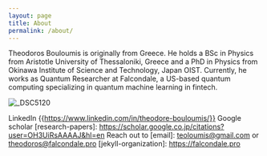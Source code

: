 ```yaml
---
layout: page
title: About
permalink: /about/
---
```


Theodoros Bouloumis is originally from Greece.
He holds a BSc in Physics from Aristotle University of Thessaloniki, Greece and a PhD in Physics from Okinawa Institute of Science and Technology, Japan OIST.
Currently, he works as Quantum Researcher at Falcondale, a US-based quantum computing specializing in quantum machine learning in fintech.

![_DSC5120](https://github.com/user-attachments/assets/3e668e3b-c409-4c62-ac20-13ebbbef9b46)

LinkedIn {{https://www.linkedin.com/in/theodore-bouloumis/}}
Google scholar [research-papers]: https://scholar.google.co.jp/citations?user=OH3UiRsAAAAJ&hl=en
Reach out to [email]: teoloumis@gmail.com or theodoros@falcondale.pro
[jekyll-organization]: https://falcondale.pro
